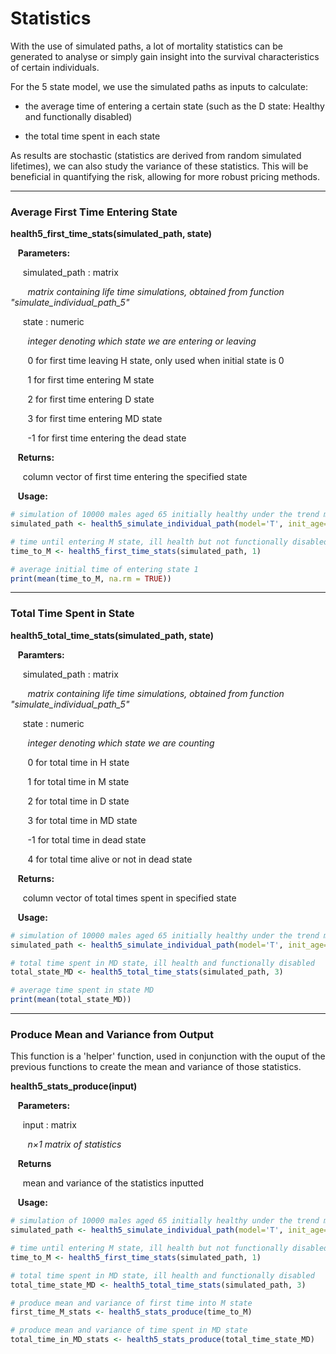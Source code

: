 # Statistics 

With the use of simulated paths, a lot of mortality statistics can be generated 
to analyse or simply gain insight into the survival characteristics of certain individuals. 

For the 5 state model, we use the simulated paths as inputs to calculate:

* the average time of entering a certain state (such as the D state: Healthy and functionally disabled)

* the total time spent in each state 

As results are stochastic (statistics are derived from random simulated lifetimes), we can 
also study the variance of these statistics. This will be beneficial in quantifying the risk, 
allowing for more robust pricing methods. 

---

### Average First Time Entering State

**health5_first_time_stats(simulated_path, state)**

&nbsp;&nbsp; **Parameters:**

&nbsp;&nbsp;&nbsp;&nbsp; simulated_path : matrix

&nbsp;&nbsp;&nbsp;&nbsp;&nbsp;&nbsp; *matrix containing life time simulations, obtained from function "simulate_individual_path_5"*

&nbsp;&nbsp;&nbsp;&nbsp; state : numeric

&nbsp;&nbsp;&nbsp;&nbsp;&nbsp;&nbsp; *integer denoting which state we are entering or leaving*

&nbsp;&nbsp;&nbsp;&nbsp;&nbsp;&nbsp; 0 for first time leaving H state, only used when initial state is 0

&nbsp;&nbsp;&nbsp;&nbsp;&nbsp;&nbsp; 1 for first time entering M state

&nbsp;&nbsp;&nbsp;&nbsp;&nbsp;&nbsp; 2 for first time entering D state

&nbsp;&nbsp;&nbsp;&nbsp;&nbsp;&nbsp; 3 for first time entering MD state

&nbsp;&nbsp;&nbsp;&nbsp;&nbsp;&nbsp; -1 for first time entering the dead state

&nbsp;&nbsp; **Returns:**

&nbsp;&nbsp;&nbsp;&nbsp; column vector of first time entering the specified state

&nbsp;&nbsp; **Usage:**

```r
# simulation of 10000 males aged 65 initially healthy under the trend model
simulated_path <- health5_simulate_individual_path(model='T', init_age=65, init_state=0, params=US_HRS_5, gender=0, i=8, cohort = 10000)

# time until entering M state, ill health but not functionally disabled
time_to_M <- health5_first_time_stats(simulated_path, 1)

# average initial time of entering state 1
print(mean(time_to_M, na.rm = TRUE))
```

---

### Total Time Spent in State

**health5_total_time_stats(simulated_path, state)**

&nbsp;&nbsp; **Paramters:**

&nbsp;&nbsp;&nbsp;&nbsp; simulated_path : matrix

&nbsp;&nbsp;&nbsp;&nbsp;&nbsp;&nbsp; *matrix containing life time simulations, obtained from function "simulate_individual_path_5"*

&nbsp;&nbsp;&nbsp;&nbsp; state : numeric

&nbsp;&nbsp;&nbsp;&nbsp;&nbsp;&nbsp; *integer denoting which state we are counting*

&nbsp;&nbsp;&nbsp;&nbsp;&nbsp;&nbsp; 0 for total time in H state

&nbsp;&nbsp;&nbsp;&nbsp;&nbsp;&nbsp; 1 for total time in M state

&nbsp;&nbsp;&nbsp;&nbsp;&nbsp;&nbsp; 2 for total time in D state

&nbsp;&nbsp;&nbsp;&nbsp;&nbsp;&nbsp; 3 for total time in MD state

&nbsp;&nbsp;&nbsp;&nbsp;&nbsp;&nbsp; -1 for total time in dead state

&nbsp;&nbsp;&nbsp;&nbsp;&nbsp;&nbsp; 4 for total time alive or not in dead state

&nbsp;&nbsp; **Returns:**

&nbsp;&nbsp;&nbsp;&nbsp; column vector of total times spent in specified state

&nbsp;&nbsp; **Usage:**

```r
# simulation of 10000 males aged 65 initially healthy under the trend model
simulated_path <- health5_simulate_individual_path(model='T', init_age=65, init_state=0, params=US_HRS_5, gender=0, i=8, cohort = 10000)

# total time spent in MD state, ill health and functionally disabled 
total_state_MD <- health5_total_time_stats(simulated_path, 3)

# average time spent in state MD
print(mean(total_state_MD))
```

---

### Produce Mean and Variance from Output

This function is a 'helper' function, used in conjunction with the ouput of the 
previous functions to create the mean and variance of those statistics. 

**health5_stats_produce(input)**

&nbsp;&nbsp; **Parameters:**

&nbsp;&nbsp;&nbsp;&nbsp; input : matrix

&nbsp;&nbsp;&nbsp;&nbsp;&nbsp;&nbsp; *n$\times$1 matrix of statistics*

&nbsp;&nbsp; **Returns**

&nbsp;&nbsp;&nbsp;&nbsp; mean and variance of the statistics inputted

&nbsp;&nbsp; **Usage:**

```r
# simulation of 10000 males aged 65 initially healthy under the trend model 
simulated_path <- health5_simulate_individual_path(model='T', init_age=65, init_state=0, params=US_HRS_5, gender=0, i=8, cohort = 10000)

# time until entering M state, ill health but not functionally disabled
time_to_M <- health5_first_time_stats(simulated_path, 1)

# total time spent in MD state, ill health and functionally disabled 
total_time_state_MD <- health5_total_time_stats(simulated_path, 3)

# produce mean and variance of first time into M state
first_time_M_stats <- health5_stats_produce(time_to_M)

# produce mean and variance of time spent in MD state
total_time_in_MD_stats <- health5_stats_produce(total_time_state_MD)
```



